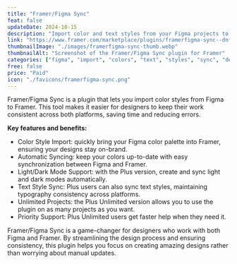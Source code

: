 ```yaml
---
title: "Framer/Figma Sync"
feat: false
updateDate: 2024-10-15
description: "Import color and text styles from your Figma projects to Framer."
link: "https://www.framer.com/marketplace/plugins/framerfigma-sync--dnfunk314n390xjlgfi020xhm/?via=julesvcode"
thumbnailImage: "./images/framerfigma-sync-thumb.webp"
thumbnailAlt: "Screenshot of the Framer/Figma Sync plugin for Framer"
categories: ["figma", "import", "colors", "text", "styles", "sync", "design", "paid"]
free: false
price: "Paid"
icon: "./favicons/framerfigma-sync.png"
---
```


Framer/Figma Sync is a plugin that lets you import color styles from Figma to Framer. This tool makes it easier for designers to keep their work consistent across both platforms, saving time and reducing errors.

<b>Key features and benefits:</b>

- Color Style Import: quickly bring your Figma color palette into Framer, ensuring your designs stay on-brand.
- Automatic Syncing: keep your colors up-to-date with easy synchronization between Figma and Framer.
- Light/Dark Mode Support: with the Plus version, create and sync light and dark modes automatically.
- Text Style Sync: Plus users can also sync text styles, maintaining typography consistency across platforms.
- Unlimited Projects: the Plus Unlimited version allows you to use the plugin on as many projects as you want.
- Priority Support: Plus Unlimited users get faster help when they need it.

Framer/Figma Sync is a game-changer for designers who work with both Figma and Framer. By streamlining the design process and ensuring consistency, this plugin helps you focus on creating amazing designs rather than worrying about manual updates.
